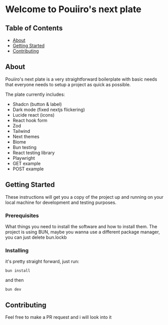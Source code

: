 # Welcome to Pouiiro's next plate

## Table of Contents

-   [About](#about)
-   [Getting Started](#getting_started)
-   [Contributing](#Contributing)

## About <a name = "about"></a>

Pouiiro's next plate is a very straightforward boilerplate with basic needs that everyone needs to setup a project as quick as possible.

The plate currently includes:

-   Shadcn (button & label)
-   Dark mode (fixed nextjs flickering)
-   Lucide react (icons)
-   React hook form
-   Zod
-   Tailwind
-   Next themes
-   Biome
-   Bun testing
-   React testing library
-   Playwright
-   GET example
-   POST example

## Getting Started <a name = "getting_started"></a>

These instructions will get you a copy of the project up and running on your local machine for development and testing purposes.

### Prerequisites

What things you need to install the software and how to install them.
The project is using BUN, maybe you wanna use a different package manager, you can just delete bun.lockb

### Installing

it's pretty straight forward, just run:

```
bun install
```

and then

```
bun dev
```

## Contributing <a name = "Contributing"></a>

Feel free to make a PR request and i will look into it
